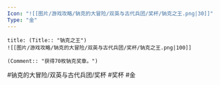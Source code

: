 ```yaml
---
Icon: "![[图片/游戏攻略/钠克的大冒险/双英与古代兵团/奖杯/钠克之王.png|30]]"
Type: "金"
---
```

```ad-common-gold-trophy
title: (Title:: "钠克之王")
![[图片/游戏攻略/钠克的大冒险/双英与古代兵团/奖杯/钠克之王.png|100]]

(Comment:: "获得70枚钠克奖章。")
```

#钠克的大冒险/双英与古代兵团/奖杯 #奖杯 #金
